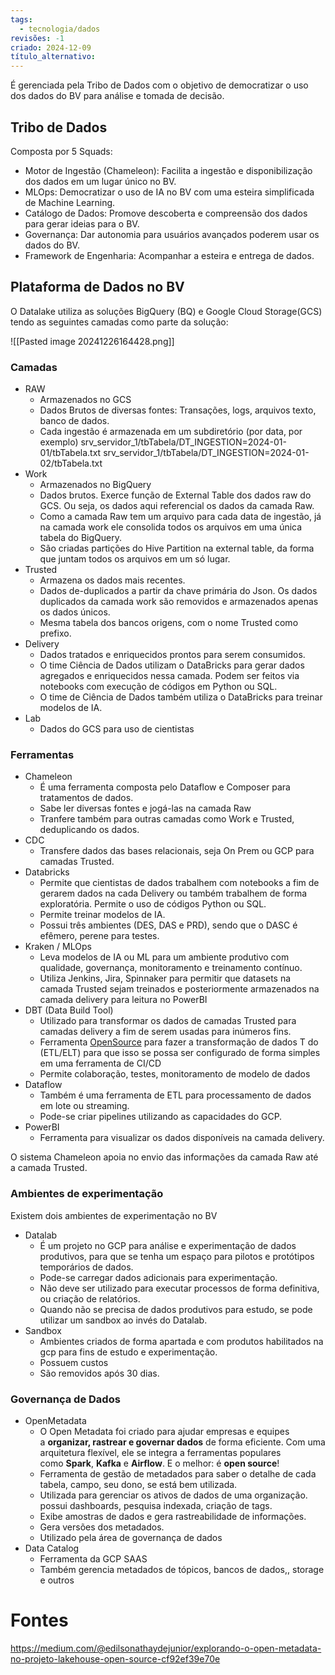 ```yaml
---
tags:
  - tecnologia/dados
revisões: -1
criado: 2024-12-09
título_alternativo:
---
```

É gerenciada pela Tribo de Dados com o objetivo de democratizar o uso dos dados do BV para análise e tomada de decisão.
## Tribo de Dados
Composta por 5 Squads:
- Motor de Ingestão (Chameleon): Facilita a ingestão e disponibilização dos dados em um lugar único no BV.
- MLOps: Democratizar o uso de IA no BV com uma esteira simplificada de Machine Learning.
- Catálogo de Dados: Promove descoberta e compreensão dos dados para gerar ideias para o BV.
- Governança: Dar autonomia para usuários avançados poderem usar os dados do BV.
- Framework de Engenharia: Acompanhar a esteira e entrega de dados.

## Plataforma de Dados no BV           
O Datalake utiliza as soluções BigQuery (BQ) e Google Cloud Storage(GCS) tendo as seguintes camadas como parte da solução:

![[Pasted image 20241226164428.png]]
### Camadas
- RAW 
	- Armazenados no GCS
	- Dados Brutos de diversas fontes: Transações, logs, arquivos texto, banco de dados.
	- Cada ingestão é armazenada em um subdiretório (por data, por exemplo)
		srv_servidor_1/tbTabela/DT_INGESTION=2024-01-01/tbTabela.txt
		srv_servidor_1/tbTabela/DT_INGESTION=2024-01-02/tbTabela.txt
- Work
	- Armazenados no BigQuery
	- Dados brutos. Exerce função de External Table dos dados raw do GCS. Ou seja, os dados aqui referencial os dados da camada Raw. 
	- Como a camada Raw tem um arquivo para cada data de ingestão, já na camada work ele consolida todos os arquivos em uma única tabela do BigQuery. 
	- São criadas partições do Hive Partition na external table, da forma que juntam todos os arquivos em um só lugar.
- Trusted
	- Armazena os dados mais recentes.
	- Dados de-duplicados a partir da chave primária do Json. Os dados duplicados da camada work são removidos e armazenados apenas os dados únicos. 
	- Mesma tabela dos bancos origens, com o nome Trusted como prefixo. 
- Delivery
	- Dados tratados e enriquecidos prontos para serem consumidos.
	- O time  Ciência de Dados utilizam o DataBricks para gerar dados agregados e enriquecidos nessa camada. Podem ser feitos via notebooks com execução de códigos em Python ou SQL. 
	- O time de Ciência de Dados também utiliza o DataBricks para treinar modelos de IA. 
- Lab
	- Dados do GCS para uso de cientistas

### Ferramentas
- Chameleon
	- É uma ferramenta composta pelo Dataflow e Composer para tratamentos de dados.
	- Sabe ler diversas fontes e jogá-las na camada Raw
	- Tranfere também para outras camadas como Work e Trusted, deduplicando os dados.
- CDC
	- Transfere dados das bases relacionais, seja On Prem ou GCP para camadas Trusted.
- Databricks
	- Permite que cientistas de dados trabalhem com notebooks a fim de gerarem dados na cada Delivery ou também trabalhem de forma exploratória. Permite o uso de códigos Python ou SQL. 
	- Permite treinar modelos de IA.
	- Possui três ambientes (DES, DAS e PRD), sendo que o DASC é efêmero, perene para testes. 
- Kraken / MLOps
	- Leva modelos de IA ou ML para um ambiente produtivo com qualidade, governança, monitoramento e treinamento contínuo. 
	- Utiliza  Jenkins, Jira, Spinnaker para permitir que datasets na camada Trusted sejam treinados e posteriormente armazenados na camada delivery para leitura no PowerBI
- DBT (Data Build Tool)
	- Utilizado para transformar os dados de camadas Trusted para camadas delivery a fim de serem usadas para inúmeros fins.
	- Ferramenta [OpenSource](www.getdbt.com) para fazer a transformação de dados T do (ETL/ELT) para que isso se possa ser configurado de forma simples em uma ferramenta de CI/CD
	- Permite colaboração, testes, monitoramento de modelo de dados
- Dataflow 
	- Também é uma ferramenta de ETL para processamento de dados em lote ou streaming. 
	- Pode-se criar pipelines utilizando as capacidades do GCP.
-   PowerBI
	- Ferramenta para visualizar os dados disponíveis na camada delivery.
		
O sistema Chameleon apoia no envio das informações da camada Raw até a camada Trusted. 

### Ambientes de experimentação
Existem dois ambientes de experimentação no BV

- Datalab
	- É um projeto no GCP para análise e experimentação de dados produtivos, para que se tenha um espaço para pilotos e protótipos temporários de dados. 
	- Pode-se carregar dados adicionais para experimentação. 
	- Não deve ser utilizado para executar processos de forma definitiva, ou criação de relatórios. 
	- Quando não se precisa de dados produtivos para estudo, se pode utilizar um sandbox ao invés do Datalab.
- Sandbox
	- Ambientes criados de forma apartada e com produtos habilitados na gcp para fins de estudo e experimentação.
	- Possuem custos
	- São removidos após 30 dias. 
### Governança de Dados
- OpenMetadata
	- O Open Metadata foi criado para ajudar empresas e equipes a **organizar, rastrear e governar dados** de forma eficiente. Com uma arquitetura flexível, ele se integra a ferramentas populares como **Spark**, **Kafka** e **Airflow**. E o melhor: é **open source**!
	- Ferramenta de gestão de metadados para saber o detalhe de cada tabela, campo, seu dono, se está bem utilizada.
	- Utilizada para gerenciar os ativos de dados de uma organização. possui dashboards, pesquisa indexada, criação de tags.
	- Exibe amostras de dados e gera rastreabilidade de informações. 
	- Gera versões dos metadados.
	- Utilizado pela área de governança de dados
- Data Catalog
	- Ferramenta da GCP SAAS
	- Também gerencia metadados de tópicos, bancos de dados,, storage e outros

# Fontes
https://medium.com/@edilsonathaydejunior/explorando-o-open-metadata-no-projeto-lakehouse-open-source-cf92ef39e70e
